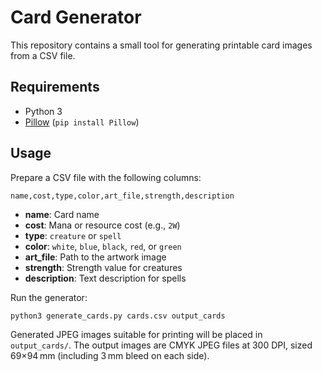# Card Generator

This repository contains a small tool for generating printable card images from a CSV file.

## Requirements

- Python 3
- [Pillow](https://python-pillow.org/) (`pip install Pillow`)

## Usage

Prepare a CSV file with the following columns:

```
name,cost,type,color,art_file,strength,description
```

- **name**: Card name
- **cost**: Mana or resource cost (e.g., `2W`)
- **type**: `creature` or `spell`
- **color**: `white`, `blue`, `black`, `red`, or `green`
- **art_file**: Path to the artwork image
- **strength**: Strength value for creatures
- **description**: Text description for spells

Run the generator:

```
python3 generate_cards.py cards.csv output_cards
```

Generated JPEG images suitable for printing will be placed in `output_cards/`.
The output images are CMYK JPEG files at 300 DPI, sized 69×94 mm (including
3 mm bleed on each side).
